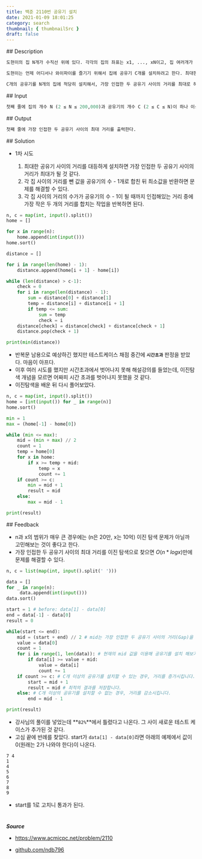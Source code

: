 ```yaml
---
title: 백준 2110번 공유기 설치
date: 2021-01-09 18:01:25
category: search
thumbnail: { thumbnailSrc }
draft: false
---
```


## Description

```py
도현이의 집 N개가 수직선 위에 있다. 각각의 집의 좌표는 x1, ..., xN이고, 집 여러개가 같은 좌표를 가지는 일은 없다.

도현이는 언제 어디서나 와이파이를 즐기기 위해서 집에 공유기 C개를 설치하려고 한다. 최대한 많은 곳에서 와이파이를 사용하려고 하기 때문에, 한 집에는 공유기를 하나만 설치할 수 있고, 가장 인접한 두 공유기 사이의 거리를 가능한 크게 하여 설치하려고 한다.

C개의 공유기를 N개의 집에 적당히 설치해서, 가장 인접한 두 공유기 사이의 거리를 최대로 하는 프로그램을 작성하시오.
```

## Input

```py
첫째 줄에 집의 개수 N (2 ≤ N ≤ 200,000)과 공유기의 개수 C (2 ≤ C ≤ N)이 하나 이상의 빈 칸을 사이에 두고 주어진다. 둘째 줄부터 N개의 줄에는 집의 좌표를 나타내는 xi (0 ≤ xi ≤ 1,000,000,000)가 한 줄에 하나씩 주어진다.
```

## Output

```py
첫째 줄에 가장 인접한 두 공유기 사이의 최대 거리를 출력한다.
```

## Solution

- 1차 시도

  1. 최대한 공유기 사이의 거리를 대등하게 설치하면 가장 인접한 두 공유기 사이의 거리가 최대가 될 것 같다.
  2. 각 집 사이의 거리를 뺀 값을 공유기의 수 - 1개로 합친 뒤 최소값을 반환하면 문제를 해결할 수 있다.
  3. 각 집 사이의 거리의 수가가 공유기의 수 - 1이 될 때까지 인접해있는 거리 중에 가장 작은 두 개의 거리를 합치는 작업을 반복하면 된다.

```python
n, c = map(int, input().split())
home = []

for x in range(n):
    home.append(int(input()))
home.sort()

distance = []

for i in range(len(home) - 1):
    distance.append(home[i + 1] - home[i])

while (len(distance) > c-1):
    check = 0
    for i in range(len(distance) - 1):
        sum = distance[0] + distance[1]
        temp = distance[i] + distance[i + 1]
        if temp <= sum:
            sum = temp
            check = i
    distance[check] = distance[check] + distance[check + 1]
    distance.pop(check + 1)

print(min(distance))
```

- 반복문 남용으로 예상하긴 했지만 테스트케이스 채점 중간에 **`시간초과`** 판정을 받았다. 마음이 아프다.
- 이후 여러 시도를 했지만 시간초과에서 벗어나지 못해 해설강의를 들었는데, 이진탐색 개념을 모르면 어짜피 시간 초과를 벗어나지 못했을 것 같다.
- 이진탐색을 배운 뒤 다시 풀어보았다.

```python
n, c = map(int, input().split())
home = [int(input()) for _ in range(n)]
home.sort()

min = 1
max = (home[-1] - home[0])

while (min <= max):
    mid = (min + max) // 2
    count = 1
    temp = home[0]
    for x in home:
        if x >= temp + mid:
            temp = x
            count += 1
    if count >= c:
        min = mid + 1
        result = mid
    else:
        max = mid - 1

print(result)

```

## Feedback

- n과 x의 범위가 매우 큰 경우에는 (n은 20만, x는 10억) 이진 탐색 문제가 아닐까 고민해보는 것이 좋다고 한다.
- 가장 인접한 두 공유기 사이의 최대 거리를 이진 탐색으로 찾으면 $O(n*logx)$만에 문제를 해결할 수 있다.

```python
n, c = list(map(int, input().split(' ')))

data = []
for _ in range(n):
     data.append(int(input()))
data.sort()

start = 1 # before: data[1] - data[0]
end = data[-1] - data[0]
result = 0

while(start <= end):
    mid = (start + end) // 2 # mid는 가장 인접한 두 공유기 사이의 거리(Gap)을 의미합니다.
    value = data[0]
    count = 1
    for i in range(1, len(data)): # 현재의 mid 값을 이용해 공유기를 설치 해보기
        if data[i] >= value + mid:
            value = data[i]
            count += 1
    if count >= c: # C개 이상의 공유기를 설치할 수 있는 경우, 거리를 증가시킵니다.
        start = mid + 1
        result = mid # 최적의 결과를 저장합니다.
    else: # C개 이상의 공유기를 설치할 수 없는 경우, 거리를 감소시킵니다.
        end = mid - 1

print(result)
```

- 강사님의 풀이를 넣었는데 **`82%`**에서 틀렸다고 나온다. 그 사이 새로운 테스트 케이스가 추가된 것 같다.
- 고심 끝에 반례를 찾았다. start가 `data[1] - data[0]`라면 아래의 예제에서 값이 0(원래는 2가 나와야 한다)이 나온다.

```
7 4
1
4
5
6
7
8
9
```

- start를 1로 고치니 통과가 된다.

#

**_Source_**

- https://www.acmicpc.net/problem/2110

- [github.com/ndb796](https://github.com/ndb796/Fast_Campus_Algorithm_Lecture_Notes/blob/master/Solutions/%5B09%5D_1.py)
